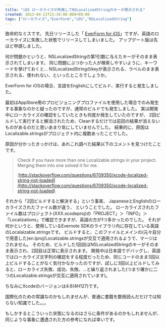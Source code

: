 ```yaml
---
title: "iOS ローカライズが失敗してNSLocalizedStringのキーが表示される"
created: 2013-04-21T23:34:00.000+09:00
tags: ["ローカライズ","EverForm","iOS","NSLocalizedString"]
---
```

致命的なミスです。
先日リリースした「 [EverForm for iOS](https://itunes.apple.com/jp/app/everform-for-ios/id630680690?mt=8)」ですが、英語のローカライズに失敗した状態でリリースしてしまいました。
アップデート版は先ほど申請しました。
<!--more-->
何が問題かというと、NSLocalizedStringの第1引数に与えたキーがそのまま表示されてしまいます。 同じ問題にぶつかった人が検索しやすいように、キーワードを挙げておくと… NSLocalizedStringのkeyが表示される、ラベルのまま表示される、使われない、といったところでしょうか。

EverForm for iOSの場合、言語をEnglishにしてビルド、実行すると発生しました。

最初はAppStore用のプロビジョニングプロファイルを使用した場合でのみ発生する事象なのかと疑ったのですが、通常のビルドでも発生しました。
実は開発中にローカライズの確認をしていたときも何度か発生していたのですが、 2回ビルドして実行すると解消されたため、Cleanするだけでは前回の結果が消えないものがあるのだと思いあまり気にしていませんでした。 結果的に、原因はLocalizable.stringsがプロジェクト内に複数あったことでした。

原因が分かったきっかけは、あれこれ調べた結果以下のコメントを見つけたことです。

> Check if you have more than one Localizable.strings in your project. Merging them into one solved it for me.
>
> [http://stackoverflow.com/questions/6709350/xcode-localized-string-not-loaded](http://stackoverflow.com/questions/6709350/xcode-localized-string-not-loaded)

それから「2回ビルドすると解決する」という事実、
JapaneseとEnglishのローカライズされたファイル数が違う、
ということでした。
ローカライズされたファイル数はプロジェクト(XXX.xcodeproj)の「PROJECT」＞「INFO」＞「Localizations」で確認できますが、英語の方が1つ多かったのでした。
それが何かというと、使用しているEvernote SDKのライブラリ内に存在している英語のLocalaizable.stringsです。
ビルドすると、このファイルとメインの(元々自分で用意した)en.lproj/Localizable.stringsが交互で適用されるようで、マージはされません。
そのため、ビルドした1回目はNSLocalizedStringのキーがそのまま表示され、2回目は正常に表示されます。
開発中は日本語でデバッグし、英語ではローカライズ文字列の確認をする程度だったため、同じコードのまま3回以上ビルドすることがなく気付かなかったのですが、試しに3回以上ビルドしてみると、ローカライズ失敗、成功、失敗、…と繰り返されました(つまり確かに二つのLocalizable.stringsが交互に適用されています)。

ちなみにXcodeのバージョンは4.6(4H127)です。

国際化のための常識なのかもしれませんが、普通に書籍を数冊読んだだけでは知らない知識でした。。。

もしかするとこういった状態になるのはさらに条件があるのかもしれませんが、
同じような事象に遭遇された方の参考になれば幸いです。
